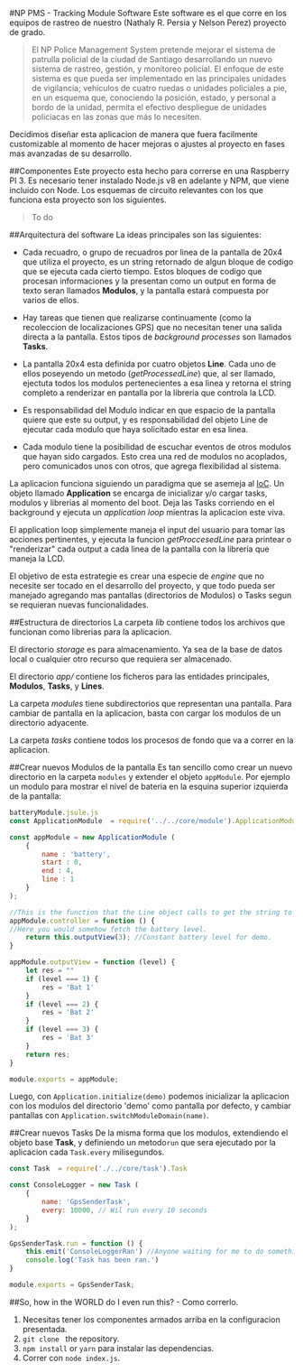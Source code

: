 #NP PMS - Tracking Module Software
Este software es el que corre en los equipos de rastreo de nuestro (Nathaly R. Persia
y Nelson Perez) proyecto de grado.

>El NP Police Management System pretende mejorar el sistema de patrulla policial de la ciudad de Santiago desarrollando un nuevo sistema de rastreo, gestión, y monitoreo policial. El enfoque de este sistema es que pueda ser implementado en las principales unidades de vigilancia; vehículos de cuatro ruedas o unidades policiales a pie, en un esquema que, conociendo la posición, estado, y personal a bordo de la unidad,  permita el efectivo despliegue de unidades policiacas en las zonas que más lo necesiten. 

Decidimos diseñar esta aplicacion de manera que fuera facilmente customizable al
momento de hacer mejoras o ajustes al proyecto en fases mas avanzadas de su desarrollo.

##Componentes
Este proyecto esta hecho para correrse en una Raspberry PI 3.
Es necesario tener instalado Node.js v8 en adelante y NPM, que viene incluido con Node.
Los esquemas de circuito relevantes con los que funciona esta proyecto son los siguientes.

>To do

##Arquitectura del software
La ideas principales son las siguientes:

* Cada recuadro, o grupo de recuadros por linea de la pantalla de 20x4 que utiliza el 
proyecto, es un string retornado de algun bloque de codigo que se ejecuta cada cierto tiempo.
Estos bloques de codigo que procesan  informaciones y la presentan como un output en forma de texto seran llamados **Modulos**,
y la pantalla estará compuesta por varios de ellos. 

* Hay tareas que tienen que realizarse continuamente (como la recoleccion de localizaciones GPS)
que no necesitan tener una salida directa a la pantalla. Estos tipos 
de *background processes* son llamados **Tasks**.

* La pantalla 20x4 esta definida por cuatro objetos **Line**. Cada uno de ellos poseyendo un metodo (*getProcessedLine*) que,
al ser llamado, ejectuta todos los modulos pertenecientes a esa linea y retorna el string completo a renderizar en 
pantalla por la libreria que controla la LCD.

* Es responsabilidad del Modulo indicar en que espacio de la pantalla quiere que este su output, 
y es responsabilidad del objeto Line de ejecutar cada modulo que haya solicitado estar en esa linea.

* Cada modulo tiene la posibilidad de escuchar eventos de otros modulos que hayan sido cargados.
Esto crea una red de modulos no acoplados, pero comunicados unos con otros, que agrega flexibilidad al sistema.
  
La aplicacion funciona siguiendo un paradigma que se asemeja al
 [IoC](https://es.wikipedia.org/wiki/Inversi%C3%B3n_de_control).
  Un objeto llamado **Application** se encarga de inicializar y/o cargar tasks, modulos y librerias al momento del boot.
  Deja las Tasks corriendo en el background y ejecuta un *application loop* mientras la aplicacion este viva.
 
  El application loop simplemente maneja el input del usuario para tomar las acciones pertinentes, y ejecuta la funcion 
  *getProccesedLine* para printear o "renderizar" cada output a cada linea de la pantalla con la libreria que maneja la LCD.
 
 El objetivo de esta estrategie es crear una especie de *engine* que no necesite ser tocado en el desarrollo del proyecto,
 y que todo pueda ser manejado agregando mas pantallas (directorios de Modulos) o Tasks segun se requieran nuevas funcionalidades.
 
##Estructura de directorios
La carpeta *lib* contiene todos los archivos que funcionan como librerias para la aplicacion. 

El directorio *storage* es para almacenamiento. Ya sea de la base de datos local o cualquier otro recurso que requiera
ser almacenado.

El directorio *app/* contiene los ficheros para las entidades principales, **Modulos**, **Tasks**, y **Lines**.

La carpeta *modules* tiene subdirectorios que representan una pantalla. Para cambiar de pantalla en la aplicacion,
basta con cargar los modulos de un directorio adyacente.

La carpeta *tasks* contiene todos los procesos de fondo que va a correr en la aplicacion. 

##Crear nuevos Modulos de la pantalla
Es tan sencillo como crear un nuevo directorio en la carpeta `modules` y extender el objeto `appModule`.
Por ejemplo un modulo para mostrar el nivel de bateria en la esquina superior izquierda de la pantalla:

```javascript
batteryModule.jsule.js
const ApplicationModule  = require('../../core/module').ApplicationModule

const appModule = new ApplicationModule (
    {
        name : 'battery',
        start : 0,
        end : 4,
        line : 1
    }
);

//This is the function that the Line object calls to get the string to print.
appModule.controller = function () {
//Here you would somehow fetch the battery level.
    return this.outputView(3); //Constant battery level for demo.
}

appModule.outputView = function (level) {
    let res = ""
    if (level === 1) {
        res = 'Bat 1'
    }
    if (level === 2) {
        res = 'Bat 2'
    }
    if (level === 3) {
        res = 'Bat 3'
    }
    return res;
}

module.exports = appModule;
```
Luego, con `Application.initialize(demo)` podemos inicializar la aplicacion con los
modulos del directorio 'demo' como pantalla por defecto, y cambiar pantallas con
`Application.switchModuleDomain(name)`.

##Crear nuevos Tasks
De la misma forma que los modulos, extendiendo el objeto base **Task**, y definiendo un metodo`run` que sera ejecutado por
la aplicacion cada `Task.every` milisegundos.

```javascript
const Task  = require('./../core/task').Task

const ConsoleLogger = new Task (
    {
        name: 'GpsSenderTask',
        every: 10000, // Wil run every 10 seconds
    }
);

GpsSenderTask.run = function () {
    this.emit('ConsoleLoggerRan') //Anyone waiting for me to do something? Emit event.
    console.log('Task has been ran.')
}

module.exports = GpsSenderTask;
```


##So, how in the WORLD do I even run this? - Como correrlo.
1. Necesitas tener los componentes armados arriba en la configuracion presentada.
2. `git clone ` the repository.
3. `npm install` or `yarn` para instalar las dependencias.
4. Correr con `node index.js`.